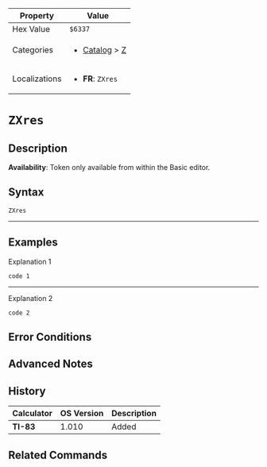 | Property      | Value |
|---------------|-------|
| Hex Value     | `$6337`|
| Categories    | <ul><li>[Catalog](../categories/Catalog.md) > [Z](../categories/Catalog.md#Z)</li></ul> |
| Localizations | <ul><li><b>FR</b>: `ZXres`</li></ul> |

# `ZXres`

## Description



<b>Availability</b>: Token only available from within the Basic editor.

## Syntax
`ZXres`

<hr>

## Examples

Explanation 1
```ti-basic
code 1
```
---
Explanation 2
```ti-basic
code 2
```

## Error Conditions


## Advanced Notes


## History
| Calculator | OS Version | Description |
|------------|------------|-------------|
| <b>TI-83</b> | 1.010 | Added

## Related Commands

    